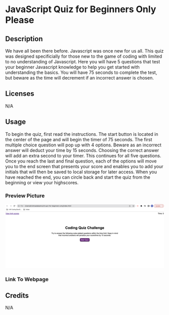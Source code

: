# JavaScript Quiz for Beginners Only Please

## Description 

We have all been there before. Javascript was once new for us all. This quiz was designed specificially for those new to the game of coding with limited to no understanding of Javascript. Here you will have 5 questions that test your beginner Javascript knowledge to help you get started with understanding the basics. You will have 75 seconds to complete the test, but beware as the time will decrement if an incorrect answer is chosen. 

## Licenses

N/A

## Usage

To begin the quiz, first read the instructions. The start button is located in the center of the page and will begin the timer of 75 seconds. The first multiple choice question will pop up with 4 options. Beware as an incorrect answer will deduct your time by 15 seconds. Choosing the correct answer will add an extra second to your timer. This continues for all five questions. Once you reach the last and final question, each of the options will move you to the end screen that presents your score and enables you to add your initials that will then be saved to local storage for later access. When you have reached the end, you can circle back and start the quiz from the beginning or view your highscores.

### Preview Picture
![alt text](assets/firstpage.png)

### Link To Webpage

## Credits
N/A
